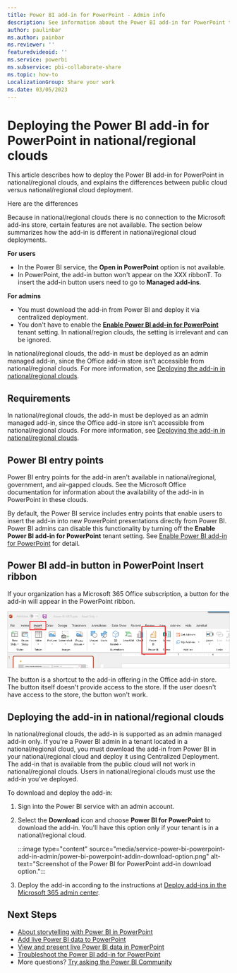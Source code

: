 ```yaml
---
title: Power BI add-in for PowerPoint - Admin info
description: See information about the Power BI add-in for PowerPoint that Power BI administrators need to be aware of.
author: paulinbar
ms.author: painbar
ms.reviewer: ''
featuredvideoid: ''
ms.service: powerbi
ms.subservice: pbi-collaborate-share
ms.topic: how-to
LocalizationGroup: Share your work
ms.date: 03/05/2023
---
```


# Deploying the Power BI add-in for PowerPoint in national/regional clouds

This article describes how to deploy the Power BI add-in for PowerPoint in national/regional clouds, and explains the differences between public cloud versus national/regional cloud deployment.

Here are the differences

Because in national/regional clouds there is no connection to the Microsoft add-ins store, certain features are not available. The section below summarizes how the add-in is different in national/regional cloud deployments.

**For users**
* In the Power BI service, the **Open in PowerPoint** option is not available.
* In PowerPoint, the add-in button won't appear on the XXX ribbonT. To insert the add-in button users need to go to **Managed add-ins**.

**For admins**
* You must download the add-in from Power BI and deploy it via centralized deployment.
* You don't have to enable the **[Enable Power BI add-in for PowerPoint](../admin/service-admin-portal-export-sharing.md#enable-power-bi-add-in-for-powerpoint)** tenant setting. In national/region clouds, the setting is irrelevant and can be ignored. 

In national/regional clouds, the add-in must be deployed as an admin managed add-in, since the Office add-in store isn't accessible from national/regional clouds. For more information, see [Deploying the add-in in national/regional clouds](#deploying-the-add-in-in-nationalregional-clouds).

## Requirements

In national/regional clouds, the add-in must be deployed as an admin managed add-in, since the Office add-in store isn't accessible from national/regional clouds. For more information, see [Deploying the add-in in national/regional clouds](#deploying-the-add-in-in-nationalregional-clouds).

## Power BI entry points

Power BI entry points for the add-in aren't available in national/regional, government, and air-gapped clouds. See the Microsoft Office documentation for information about the availability of the add-in in PowerPoint in these clouds.

By default, the Power BI service includes entry points that enable users to insert the add-in into new PowerPoint presentations directly from Power BI. Power BI admins can disable this functionality by turning off the **Enable Power BI add-in for PowerPoint** tenant setting. See [Enable Power BI add-in for PowerPoint](../admin/service-admin-portal-export-sharing.md#enable-power-bi-add-in-for-powerpoint) for detail.

## Power BI add-in button in PowerPoint Insert ribbon

If your organization has a Microsoft 365 Office subscription, a button for the add-in will appear in the PowerPoint ribbon.

![Screenshot of Power BI add-in for PowerPoint button on Insert ribbon.](media/service-power-bi-powerpoint-add-in-admin/power-bi-addin-powerpoint-button.png)

The button is a shortcut to the add-in offering in the Office add-in store. The button itself doesn't provide access to the store. If the user doesn't have access to the store, the button won't work.


## Deploying the add-in in national/regional clouds

In national/regional clouds, the add-in is supported as an admin managed add-in only. If you're a Power BI admin in a tenant located in a national/regional cloud, you must download the add-in from Power BI in your national/regional cloud and deploy it using Centralized Deployment. The add-in that is available from the public cloud will not work in national/regional clouds. Users in national/regional clouds must use the add-in you've deployed.

To download and deploy the add-in:

1. Sign into the Power BI service with an admin account.
1. Select the **Download** icon and choose **Power BI for PowerPoint** to download the add-in. You'll have this option only if your tenant is in a national/regional cloud.

    :::image type="content" source="media/service-power-bi-powerpoint-add-in-admin/power-bi-powerpoint-addin-download-option.png" alt-text="Screenshot of the Power BI for PowerPoint add-in download option.":::

1. Deploy the add-in according to the instructions at [Deploy add-ins in the Microsoft 365 admin center](/microsoft-365/admin/manage/manage-deployment-of-add-ins).

## Next Steps

* [About storytelling with Power BI in PowerPoint](./service-power-bi-powerpoint-add-in-about.md)
* [Add live Power BI data to PowerPoint](./service-power-bi-powerpoint-add-in-install.md)
* [View and present live Power BI data in PowerPoint](./service-power-bi-powerpoint-add-in-view-present.md)
* [Troubleshoot the Power BI add-in for PowerPoint](./service-power-bi-powerpoint-add-in-troubleshoot.md)
* More questions? [Try asking the Power BI Community](https://community.powerbi.com/)